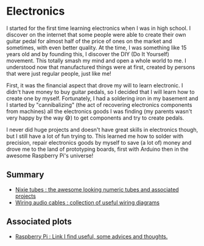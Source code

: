 # Electronics

I started for the first time learning electronics when I was in high school. I discover on the internet that some people were able to create their own guitar pedal for almost half of the price of ones on the market and sometimes, with even better quality. At the time, I was something like 15 years old and by founding this, I discover the DIY \(Do It Yourself\) movement. This totally smash my mind and open a whole world to me. I understood now that manufactured things were at first, created by persons that were just regular people, just like me!

First, it was the financial aspect that drove my will to learn electronic. I didn't have money to buy guitar pedals, so I decided that I will learn how to create one by myself. Fortunately, I had a soldering iron in my basement and I started by "cannibalizing" \(the act of recovering electronics components from machines\) all the electronics goods I was finding \(my parents wasn't very happy by the way 😅\) to get components and try to create pedals.

I never did huge projects and doesn't have great skills in electronics though, but I still have a lot of fun trying to. This learned me how to solder with precision, repair electronics goods by myself to save \(a lot of\) money and drove me to the land of prototyping boards, first with Arduino then in the awesome Raspberry Pi's universe!

## Summary

* [Nixie tubes : the awesome looking numeric tubes and associated projects](nixie_tubes.md)
* [Wiring audio cables : collection of useful wiring diagrams](wiring_audio_cable.md)

## Associated plots

* [Raspberry Pi : Link I find useful, some advices and thoughts.](../hardware/raspberry_pi.md)



